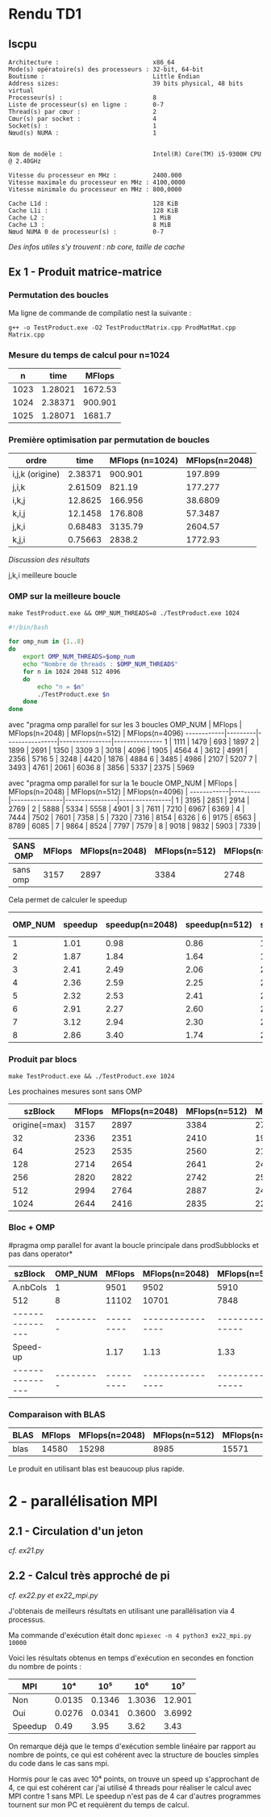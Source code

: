 
# Rendu TD1


## lscpu

```
Architecture :                          x86_64
Mode(s) opératoire(s) des processeurs : 32-bit, 64-bit
Boutisme :                              Little Endian
Address sizes:                          39 bits physical, 48 bits virtual
Processeur(s) :                         8
Liste de processeur(s) en ligne :       0-7
Thread(s) par cœur :                    2
Cœur(s) par socket :                    4
Socket(s) :                             1
Nœud(s) NUMA :                          1


Nom de modèle :                         Intel(R) Core(TM) i5-9300H CPU @ 2.40GHz

Vitesse du processeur en MHz :          2400.000
Vitesse maximale du processeur en MHz : 4100,0000
Vitesse minimale du processeur en MHz : 800,0000

Cache L1d :                             128 KiB
Cache L1i :                             128 KiB
Cache L2 :                              1 MiB
Cache L3 :                              8 MiB
Nœud NUMA 0 de processeur(s) :          0-7

```

*Des infos utiles s'y trouvent : nb core, taille de cache*



## Ex 1 - Produit matrice-matrice



### Permutation des boucles

Ma ligne de commande de compilatio nest la suivante :

`g++ -o TestProduct.exe -O2 TestProductMatrix.cpp ProdMatMat.cpp Matrix.cpp`


### Mesure du temps de calcul pour n=1024

n   |  time   | MFlops  |
----|---------|---------|
1023| 1.28021 | 1672.53 |
1024| 2.38371 | 900.901 |
1025| 1.28071 | 1681.7  |


### Première optimisation par permutation de boucles

  ordre           | time    | MFlops (n=1024) | MFlops(n=2048) 
------------------|---------|-----------------|----------------
i,j,k (origine)   | 2.38371 |     900.901     |    197.899
j,i,k             | 2.61509 |     821.19      |    177.277
i,k,j             | 12.8625 |     166.956     |    38.6809
k,i,j             | 12.1458 |     176.808     |    57.3487
j,k,i             | 0.68483 |     3135.79     |    2604.57
k,j,i             | 0.75663 |     2838.2      |    1772.93


*Discussion des résultats*

j,k,i meilleure boucle


### OMP sur la meilleure boucle 

`make TestProduct.exe && OMP_NUM_THREADS=8 ./TestProduct.exe 1024`

```sh
#!/bin/bash

for omp_num in {1..8}
do
	export OMP_NUM_THREADS=$omp_num
	echo "Nombre de threads : $OMP_NUM_THREADS"
	for n in 1024 2048 512 4096
	do
		echo "n = $n"
		./TestProduct.exe $n
	done
done
```
avec "pragma omp parallel for sur les 3 boucles
  OMP_NUM   | MFlops  | MFlops(n=2048) | MFlops(n=512)  | MFlops(n=4096)
------------|---------|----------------|----------------|---------------
1           |  1111   | 1479           | 693            | 1897
2           |  1899   | 2691           | 1350           | 3309
3           |  3018   | 4096           | 1905           | 4564
4           |  3612   | 4991           | 2356           | 5716 
5           |  3248   | 4420           | 1876           | 4884
6           |  3485   | 4986           | 2107           | 5207
7           |  3493   | 4761           | 2061           | 6036
8           |  3856   | 5337           | 2375           | 5969

avec "pragma omp parallel for sur la 1e boucle
  OMP_NUM   | MFlops  | MFlops(n=2048) | MFlops(n=512)  | MFlops(n=4096) |
------------|---------|----------------|----------------|----------------|
1           |  3195   | 2851           | 2914           | 2769           |
2           |  5888   | 5334           | 5558           | 4901           |
3           |  7611   | 7210           | 6967           | 6369           |
4           |  7444   | 7502           | 7601           | 7358           |
5           |  7320   | 7316           | 8154           | 6326           |
6           |  9175   | 6563           | 8789           | 6085           |
7           |  9864   | 8524           | 7797           | 7579           |
8           |  9018   | 9832           | 5903           | 7339           |


  SANS OMP  | MFlops  | MFlops(n=2048) | MFlops(n=512)  | MFlops(n=4096)
------------|---------|----------------|----------------|---------------
 sans omp   |  3157   | 2897           | 3384           | 2748
 
Cela permet de calculer le speedup
 
  OMP_NUM   | speedup | speedup(n=2048) | speedup(n=512) | speedup(n=4096)| speedup moyen |
------------|---------|-----------------|----------------|----------------|---------------|
1           |  1.01   | 0.98            | 0.86           | 1              | 0.96          |
2           |  1.87   | 1.84            | 1.64           | 1.78           | 1.78          |
3           |  2.41   | 2.49            | 2.06           | 2.32           | 2.32          |
4           |  2.36   | 2.59            | 2.25           | 2.68           | 2.47          |
5           |  2.32   | 2.53            | 2.41           | 2.30           | 2.39          |
6           |  2.91   | 2.27            | 2.60           | 2.21           | 2.50          |
7           |  3.12   | 2.94            | 2.30           | 2.76           | 2.78          |
8           |  2.86   | 3.40            | 1.74           | 2.67           | 2.67          |



### Produit par blocs

`make TestProduct.exe && ./TestProduct.exe 1024`

Les prochaines mesures sont sans OMP

  szBlock         | MFlops  | MFlops(n=2048) | MFlops(n=512)  | MFlops(n=4096)
------------------|---------|----------------|----------------|---------------
origine(=max)     |  3157   | 2897           | 3384           | 2748
32                |  2336   | 2351           | 2410           | 1919
64                |  2523   | 2535           | 2560           | 2148
128               |  2714   | 2654           | 2641           | 2458
256               |  2820   | 2822           | 2742           | 2524
512               |  2994   | 2764           | 2887           | 2460
1024              |  2644   | 2416           | 2835           | 2269




### Bloc + OMP

#pragma omp parallel for avant la boucle principale dans prodSubblocks et pas dans operator*

  szBlock      | OMP_NUM | MFlops  | MFlops(n=2048) | MFlops(n=512)  | MFlops(n=4096)|
---------------|---------|---------|----------------|----------------|---------------|
A.nbCols       |  1      | 9501    | 9502           | 5910           | 8342          |
512            |  8      | 11102   | 10701          | 7848           | 11510         |
---------------|---------|---------|----------------|----------------|---------------|
Speed-up       |         | 1.17    | 1.13           | 1.33           | 1.38          |
---------------|---------|---------|----------------|----------------|---------------|



### Comparaison with BLAS

  BLAS  | MFlops  | MFlops(n=2048) | MFlops(n=512)  | MFlops(n=4096)
--------|---------|----------------|----------------|---------------
  blas  |  14580  | 15298          | 8985           | 15571

Le produit en utilisant blas est beaucoup plus rapide.


# 2 - parallélisation MPI

## 2.1 - Circulation d'un jeton

*cf. ex21.py*


## 2.2 - Calcul très approché de pi

*cf. ex22.py et ex22_mpi.py*

J'obtenais de meilleurs résultats en utilisant une parallélisation via 4 processus.

Ma commande d'exécution était donc `mpiexec -n 4 python3 ex22_mpi.py 10000`

Voici les résultats obtenus en temps d'exécution en secondes en fonction du nombre de points :

  MPI    |    10⁴    |    10⁵    |    10⁶    |    10⁷    |
---------|-----------|-----------|-----------|-----------|
  Non    |  0.0135   |  0.1346   | 1.3036    | 12.901    |
  Oui    |  0.0276   |  0.0341   | 0.3600    | 3.6992    |
 Speedup |  0.49     |  3.95     | 3.62      | 3.43
  
  
On remarque déjà que le temps d'exécution semble linéaire par rapport au nombre de points, ce qui est cohérent avec la structure de boucles simples du code dans le cas sans mpi.

Hormis pour le cas avec 10⁴ points, on trouve un speed up s'approchant de 4, ce qui est cohérent car j'ai utilisé 4 threads pour réaliser le calcul avec MPI contre 1 sans MPI. Le speedup n'est pas de 4 car d'autres programmes tournent sur mon PC et requièrent du temps de calcul.

